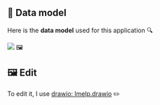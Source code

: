 ## 🎨 Data model

Here is the **data model** used for this application 🔍

![](img/lmelp.drawio.png) 🖼️

## 🖼️ Edit

To edit it, I use [drawio: lmelp.drawio](https://app.diagrams.net/#Hcastorfou%2Flmelp%2Fmain%2Fdb%2Flmelp.drawio#%7B%22pageId%22%3A%22R2lEEEUBdFMjLlhIrx00%22%7D) ✏️
